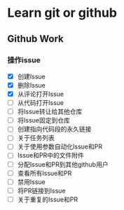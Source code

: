 # Learn git or github

## Github Work

### 操作issue
- [x] 创建Issue
- [x] 删除Issue
- [x] 从评论打开Issue
- [ ] 从代码打开Issue
- [ ] 将Issue转让给其他仓库
- [ ] 将Issue固定到仓库
- [ ] 创建指向代码段的永久链接
- [ ] 关于任务列表
- [ ] 关于使用参数自动化Issue和PR
- [ ] Issue和PR中的文件附件
- [ ] 分配Issue和PR到其他github用户
- [ ] 查看所有Issue和PR
- [ ] 禁用Issue
- [ ] 将PR链接到Issue
- [ ] 关于重复的Issue和PR
